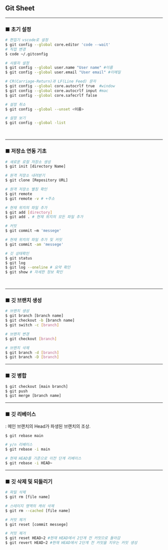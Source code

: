 ## Git Sheet
------

### ■ 초기 설정
```bash
# 편집기 vscode로 설정
$ git config --global core.editor 'code --wait'
# 직접 변경
$ code ~/.gitconfig
```

```bash
# 사용자 설정
$ git config --global user.name "User name" #이름
$ git config --global user.email "User email" #이메일

# CR(Carriage-Return)과 LF(Line Feed) 문자
$ git config --global core.autocrlf true  #window
$ git config --global core.autocrlf input #mac
$ git config --global core.safecrlf false
```

```bash
# 설정 취소
$ git config --global --unset <이름>

# 설정 보기
$ git config --global -list
```
<br>

----
### ■ 저장소 연동 기초

```bash
# 새로운 로컬 저장소 생성
$ git init [directory Name]

# 원격 저장소 내려받기
$ git clone [Repository URL]

# 원격 저장소 별칭 확인
$ git remote 
$ git remote -v # +주소

# 현재 위치의 파일 추가
$ git add [directory]
$ git add . # 현재 위치의 모든 파일 추가

# 커밋
$ git commit –m 'messege'

# 현재 위치의 파일 추가 및 커밋
$ git commit -am 'messege'

# 깃 상태확인
$ git status
$ git log
$ git log --oneline # 요약 확인
$ git show # 자세한 정보 확인

```
<br>

-----
### ■ 깃 브랜치 생성

```bash
# 브랜치 생성
$ git branch [branch name]
$ git checkout -b [branch name]
$ git switch -c [branch]

# 브랜치 변경
$ git checkout [branch]

# 브랜치 삭제
$ git branch -d [branch]
$ git branch -D [branch]
```

-----

### ■ 깃 병합

```bash
$ git checkout [main branch]
$ git push
$ git merge [branch name]
```

-----

### ■ 깃 리베이스
: 메인 브랜치의 Head가 파생된 브랜치의 조상.
```bash
$ git rebase main

# y/n 리베이스
$ git rebase -i main

# 현재 HEAD를 기준으로 이전 단계 리베이스
$ git rebase -i HEAD~
```

---
### ■ 깃 삭제 및 되돌리기

```bash
# 파일 삭제
$ git rm [file name]

# 스테이지 영역의 캐쉬 삭제
$ git rm --cached [file name]

# 커밋 제거
$ git reset [commit messege]

# 커밋 제거
$ git reset HEAD~2 #현재 HEAD에서 2단계 전 커밋으로 돌아감
$ git revert HEAD~2 #현재 HEAD에서 2단계 전 커밋을 지우는 커밋 생성
```







